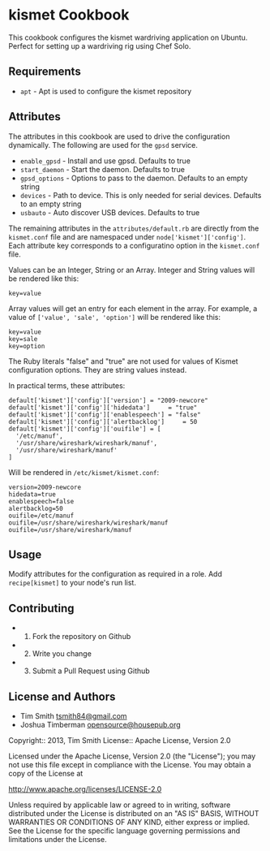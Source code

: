 kismet Cookbook
===============

This cookbook configures the kismet wardriving application on Ubuntu.  Perfect for
setting up a wardriving rig using Chef Solo.

Requirements
------------

- `apt` - Apt is used to configure the kismet repository

Attributes
----------

The attributes in this cookbook are used to drive the configuration
dynamically. The following are used for the `gpsd` service.

- `enable_gpsd` - Install and use gpsd.  Defaults to true
- `start_daemon` - Start the daemon.  Defaults to true
- `gpsd_options` - Options to pass to the daemon.  Defaults to an empty string
- `devices` - Path to device.  This is only needed for serial devices.  Defaults to an
empty string
- `usbauto` - Auto discover USB devices.  Defaults to true

The remaining attributes in the `attributes/default.rb` are directly
from the `kismet.conf` file and are namespaced under
`node['kismet']['config']`. Each attribute key corresponds to a
configuratino option in the `kismet.conf` file.

Values can be an Integer, String or an Array. Integer and String
values will be rendered like this:

    key=value

Array values will get an entry for each element in the array. For
example, a value of `['value', 'sale', 'option']` will be rendered
like this:

    key=value
    key=sale
    key=option

The Ruby literals "false" and "true" are not used for values of Kismet
configuration options. They are string values instead.

In practical terms, these attributes:

    default['kismet']['config']['version'] = "2009-newcore"
    default['kismet']['config']['hidedata']     = "true"
    default['kismet']['config']['enablespeech'] = "false"
    default['kismet']['config']['alertbacklog']     = 50
    default['kismet']['config']['ouifile'] = [
      '/etc/manuf',
      '/usr/share/wireshark/wireshark/manuf',
      '/usr/share/wireshark/manuf'
    ]

Will be rendered in `/etc/kismet/kismet.conf`:

    version=2009-newcore
    hidedata=true
    enablespeech=false
    alertbacklog=50
    ouifile=/etc/manuf
    ouifile=/usr/share/wireshark/wireshark/manuf
    ouifile=/usr/share/wireshark/manuf

Usage
-----

Modify attributes for the configuration as required in a role. Add
`recipe[kismet]` to your node's run list.

Contributing
------------

- 1. Fork the repository on Github
- 2. Write you change
- 3. Submit a Pull Request using Github

License and Authors
-------------------

- Tim Smith <tsmith84@gmail.com>
- Joshua Timberman <opensource@housepub.org>

Copyright:: 2013, Tim Smith
License:: Apache License, Version 2.0

Licensed under the Apache License, Version 2.0 (the "License");
you may not use this file except in compliance with the License.
You may obtain a copy of the License at

   http://www.apache.org/licenses/LICENSE-2.0

Unless required by applicable law or agreed to in writing, software
distributed under the License is distributed on an "AS IS" BASIS,
WITHOUT WARRANTIES OR CONDITIONS OF ANY KIND, either express or implied.
See the License for the specific language governing permissions and
limitations under the License.
